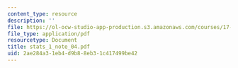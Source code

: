```yaml
---
content_type: resource
description: ''
file: https://ol-ocw-studio-app-production.s3.amazonaws.com/courses/17-874-quantitative-research-methods-multivariate-spring-2004/2ae284a31eb4d9b88eb31c417499be42_stats_1_note_04.pdf
file_type: application/pdf
resourcetype: Document
title: stats_1_note_04.pdf
uid: 2ae284a3-1eb4-d9b8-8eb3-1c417499be42
---
```

